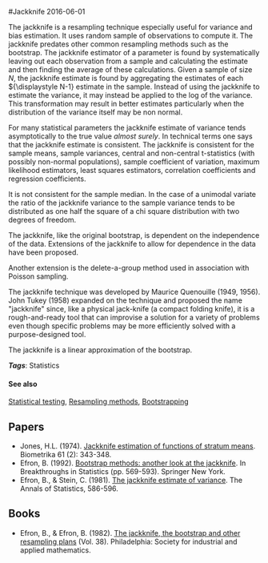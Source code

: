 
#Jackknife
2016-06-01

The jackknife is a resampling technique especially useful for variance and bias estimation. It uses random sample of observations to compute it. The jackknife predates other common resampling methods such as the bootstrap. The jackknife estimator of a parameter is found by systematically leaving out each observation from a sample and calculating the estimate and then finding the average of these calculations. Given a sample of size ${\displaystyle N}$, the jackknife estimate is found by aggregating the estimates of each ${\displaystyle N-1} estimate in the sample.
Instead of using the jackknife to estimate the variance, it may instead be applied to the log of the variance. This transformation may result in better estimates particularly when the distribution of the variance itself may be non normal.

For many statistical parameters the jackknife estimate of variance tends asymptotically to the true value *almost surely*. In technical terms one says that the jackknife estimate is consistent. The jackknife is consistent for the sample means, sample variances, central and non-central t-statistics (with possibly non-normal populations), sample coefficient of variation, maximum likelihood estimators, least squares estimators, correlation coefficients and regression coefficients.

It is not consistent for the sample median. In the case of a unimodal variate the ratio of the jackknife variance to the sample variance tends to be distributed as one half the square of a chi square distribution with two degrees of freedom.

The jackknife, like the original bootstrap, is dependent on the independence of the data. Extensions of the jackknife to allow for dependence in the data have been proposed.

Another extension is the delete-a-group method used in association with Poisson sampling.

The jackknife technique was developed by Maurice Quenouille (1949, 1956). John Tukey (1958) expanded on the technique and proposed the name "jackknife" since, like a physical jack-knife (a compact folding knife), it is a rough-and-ready tool that can improvise a solution for a variety of problems even though specific problems may be more efficiently solved with a purpose-designed tool.

The jackknife is a linear approximation of the bootstrap.

***Tags***: Statistics

#### See also
[Statistical testing](/statistical_testing), [Resampling methods](/resampling_methods), [Bootstrapping](/bootstrapping)
## Papers
* Jones, H.L. (1974). [Jackknife estimation of functions of stratum means](http://biomet.oxfordjournals.org/content/61/2/343.short). Biometrika 61 (2): 343-348.
* Efron, B. (1992). [Bootstrap methods: another look at the jackknife](http://projecteuclid.org/download/pdf_1/euclid.aos/1176344552). In Breakthroughs in Statistics (pp. 569-593). Springer New York.
* Efron, B., & Stein, C. (1981). [The jackknife estimate of variance](http://projecteuclid.org/download/pdf_1/euclid.aos/1176345462). The Annals of Statistics, 586-596.

## Books
* Efron, B., & Efron, B. (1982). [The jackknife, the bootstrap and other resampling plans](https://www.goodreads.com/book/show/2668500-the-jackknife-and-bootstrap) (Vol. 38). Philadelphia: Society for industrial and applied mathematics.


